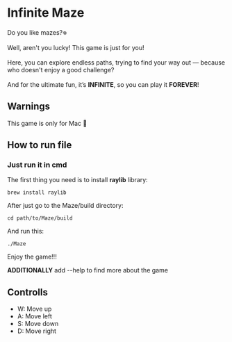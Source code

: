 # Infinite Maze

Do you like mazes?‏𖦹<br>
<br>
Well, aren't you lucky! This game is just for you! <br> <br>
Here, you can explore endless paths, trying to find your way out — because who doesn't enjoy a good challenge?<br><br>
And for the ultimate fun, it’s **INFINITE**, so you can play it **FOREVER**! <br>

## Warnings
This game is only for Mac 🤷

## How to run file
### Just run it in cmd <br>

The first thing you need is to install **raylib** library: <br>
```
brew install raylib
```
After just go to the Maze/build directory: <br>
```
cd path/to/Maze/build
```
And run this: <br>
```
./Maze
```
Enjoy the game!!!

**ADDITIONALLY** add --help to find more about the game

## Controlls
* W: Move up
* A: Move left
* S: Move down
* D: Move right
